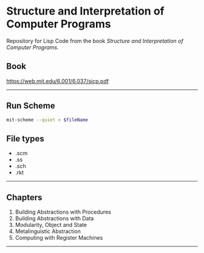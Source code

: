 # Structure and Interpretation of Computer Programs

Repository for Lisp Code from the book *Structure and Interpretation of Computer Programs*.

## Book

<https://web.mit.edu/6.001/6.037/sicp.pdf>

* * *

## Run Scheme

```bash
mit-scheme --quiet < $fileName
```

## File types

- .scm
- .ss
- .sch
- .rkt

* * *

## Chapters

1. Building Abstractions with Procedures
2. Building Abstractions with Data
3. Modularity, Object and State
4. Metalinguistic Abstraction
5. Computing with Register Machines

* * *
